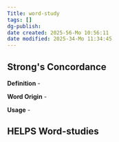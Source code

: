 ```yaml
---
Title: word-study
tags: []
dg-publish: 
date created: 2025-56-Mo 10:56:11
date modified: 2025-34-Mo 11:34:45
---
```

## Strong's Concordance

**Definition** -

**Word Origin** -

**Usage** -

## HELPS Word-studies
